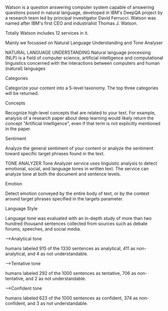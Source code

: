 Watson is a question answering computer system capable of answering questions posed in natural language, developed in IBM's DeepQA project by a research team led by principal investigator David Ferrucci. Watson was named after IBM's first CEO and industrialist Thomas J. Watson.

Totally Watson includes 12 services in it.

Mainly we focussed on Natural Language Understanding and Tone Analyser


NATURAL LANGUAGE UNDERSTANDING
Natural language processing (NLP) is a field of computer science, artificial intelligence and computational linguistics concerned with the interactions between computers and human (natural) languages

Categories

Categorize your content into a 5-level taxonomy. The top three categories will be returned.

Concepts

Recognize high-level concepts that are related to your text. For example, analysis of a research paper about deep learning would likely return the concept "Artificial Intelligence", even if that term is not explicitly mentioned in the paper.

Sentiment

Analyze the general sentiment of your content or analyze the sentiment toward specific target phrases found in the text.



TONE ANALYZER
Tone Analyzer service uses linguistic analysis to detect emotional, social, and language tones in written text. The service can analyze tone at both the document and sentence levels.

Emotion

Detect emotion conveyed by the entire body of text, or by the context around target phrases specified in the targets parameter.

Language Style

Language tone was evaluated with an in-depth study of more than two hundred thousand sentences collected from sources such as debate forums, speeches, and social media.

-->Analytical tone

humans labeled 915 of the 1330 sentences as analytical, 411 as non-analytical, and 4 as not understandable.

-->Tentative tone

humans labeled 292 of the 1000 sentences as tentative, 706 as non-tentative, and 2 as not understandable.

-->Confident tone

humans labeled 623 of the 1000 sentences as confident, 374 as non-confident, and 3 as not understandable.